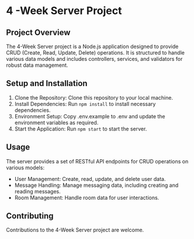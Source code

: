 # 4 -Week Server Project

## Project Overview

The 4-Week Server project is a Node.js application designed to provide CRUD (Create, Read, 
Update, Delete) operations. It is structured to handle various data models and includes 
controllers, services, and validators for robust data management.

## Setup and Installation

1. Clone the Repository: Clone this repository to your local machine.
2. Install Dependencies: Run `npm install` to install necessary dependencies.
3. Environment Setup: Copy .env.example to .env and update the environment variables as required.
4. Start the Application: Run `npm start` to start the server.

## Usage

The server provides a set of RESTful API endpoints for CRUD operations on various models:

- User Management: Create, read, update, and delete user data.
- Message Handling: Manage messaging data, including creating and reading messages.
- Room Management: Handle room data for user interactions.

## Contributing

Contributions to the 4-Week Server project are welcome.